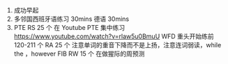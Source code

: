 1. 成功早起
2. 多邻国西班牙语练习 30mins 德语 30mins
3. PTE
   RS 25 个 在 Youtube PTE 集中练习 https://www.youtube.com/watch?v=rlaw5u0BmuU
   WFD 重头开始练前 120-211 个
   RA 25 个 注意单词的重音下降而不是上扬，注意连词弱读，while the ，however
   FIB RW 15 个 在做猩际的周预测
